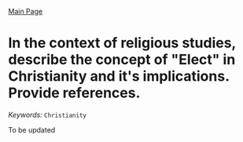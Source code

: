 [Main Page](https://yolanda-ht.github.io/Jewish_Learning/)
# In the context of religious studies, describe the concept of "Elect" in Christianity and it's implications. Provide references.
*Keywords:*
`Christianity`

To be updated